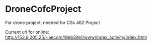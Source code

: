 # DroneCofcProject
For drone project: needed for CSs 462 Project

Current url for online: http://153.9.205.25/~aecom/WebSite1/www/index_activity/index.html
